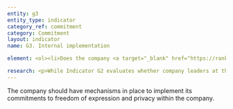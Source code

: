 ```yaml
---
entity: g3
entity_type: indicator
category_ref: commitment
category: Commitment
layout: indicator
name: G3. Internal implementation

element: <ol><li>Does the company <a target="_blank" href="https://rankingdigitalrights.org/2018-indicators/#clearlydisclose">clearly disclose</a> that it provides employee training on freedom of expression and privacy issues?</li><li>Does the company <a target="_blank" href="https://rankingdigitalrights.org/2018-indicators/#clearlydisclose">clearly disclose</a> that it maintains an employee <a target="_blank" href="https://rankingdigitalrights.org/2018-indicators/#whistleblower">whistleblower program</a> through which employees can report concerns related to how the company treats its users’ freedom of expression and privacy rights?</li></ol>

research: <p>While Indicator G2 evaluates whether company leaders at the senior governance level commit to overseeing freedom of expression and privacy issues, this indicator, G3, evaluates if the company discloses whether and how it institutionalizes these commitments within the company.</p><p>This indicator seeks disclosure about how the company helps the rest of its employees understand the importance of freedom of expression and privacy. When employees write computer code for a new product, review requests for user data, or answer customer questions about how to use a service, they act in ways that can directly affect people’s freedom of expression and privacy. We expect companies to disclose information about whether they provide training that informs employees of their role in respecting human rights and that provides employees with an outlet to voice concerns they have regarding human rights.</p><p>A company can only receive full credit on this indicator if it clearly discloses information about employee training on freedom of expression and privacy and the existence of a whistleblower program that also encompasses these issues. Disclosure should specify that employee training and whistleblower programs cover freedom of expression and privacy. Companies may still receive credit on this indicator if a company’s whistleblower program does not specifically mention complaints related to freedom of expression and privacy so long as the company has made commitments to these principles elsewhere and in a way that makes clear that the company would entertain those complaints through their whistleblower program.</p><p><b>Potential sources:</b></p><ul><li>Company code of conduct</li><li>Employee handbook</li><li>Company organizational chart</li><li>Company CSR/sustainability report</li><li>Company blog posts</li></ul>
---
```

The company should have mechanisms in place to implement its commitments to freedom of expression and privacy within the company.

